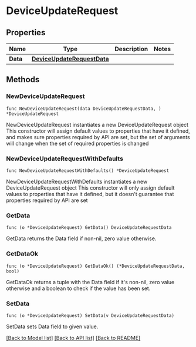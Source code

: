 # DeviceUpdateRequest

## Properties

Name | Type | Description | Notes
------------ | ------------- | ------------- | -------------
**Data** | [**DeviceUpdateRequestData**](DeviceUpdateRequest_data.md) |  | 

## Methods

### NewDeviceUpdateRequest

`func NewDeviceUpdateRequest(data DeviceUpdateRequestData, ) *DeviceUpdateRequest`

NewDeviceUpdateRequest instantiates a new DeviceUpdateRequest object
This constructor will assign default values to properties that have it defined,
and makes sure properties required by API are set, but the set of arguments
will change when the set of required properties is changed

### NewDeviceUpdateRequestWithDefaults

`func NewDeviceUpdateRequestWithDefaults() *DeviceUpdateRequest`

NewDeviceUpdateRequestWithDefaults instantiates a new DeviceUpdateRequest object
This constructor will only assign default values to properties that have it defined,
but it doesn't guarantee that properties required by API are set

### GetData

`func (o *DeviceUpdateRequest) GetData() DeviceUpdateRequestData`

GetData returns the Data field if non-nil, zero value otherwise.

### GetDataOk

`func (o *DeviceUpdateRequest) GetDataOk() (*DeviceUpdateRequestData, bool)`

GetDataOk returns a tuple with the Data field if it's non-nil, zero value otherwise
and a boolean to check if the value has been set.

### SetData

`func (o *DeviceUpdateRequest) SetData(v DeviceUpdateRequestData)`

SetData sets Data field to given value.



[[Back to Model list]](../README.md#documentation-for-models) [[Back to API list]](../README.md#documentation-for-api-endpoints) [[Back to README]](../README.md)


